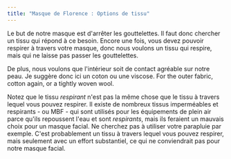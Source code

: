 ```yaml
---
title: "Masque de Florence : Options de tissu"
---
```


Le but de notre masque est d'arrêter les gouttelettes. Il faut donc chercher un tissu qui répond à ce besoin. Encore une fois, vous devez pouvoir respirer à travers votre masque, donc nous voulons un tissu qui respire, mais qui ne laisse pas passer les gouttelettes.

De plus, nous voulons que l'intérieur soit de contact agréable sur notre peau. Je suggère donc ici un coton ou une viscose. For the outer fabric, cotton again, or a tightly woven wool.

<Note>

Notez que le tissu _respirant_ n'est pas la même chose que le tissu à travers lequel vous pouvez respirer.
Il existe de nombreux tissus imperméables et respirants - ou MBF - qui sont utilisés pour les équipements de plein air 
parce qu'ils repoussent l'eau et sont _respirants_, mais ils feraient un mauvais choix pour un masque facial.
Ne cherchez pas à utiliser votre parapluie par exemple. C'est probablement un tissu à travers lequel vous pouvez respirer,
mais seulement avec un effort substantiel, ce qui ne conviendrait pas pour notre masque facial.

</Note>
